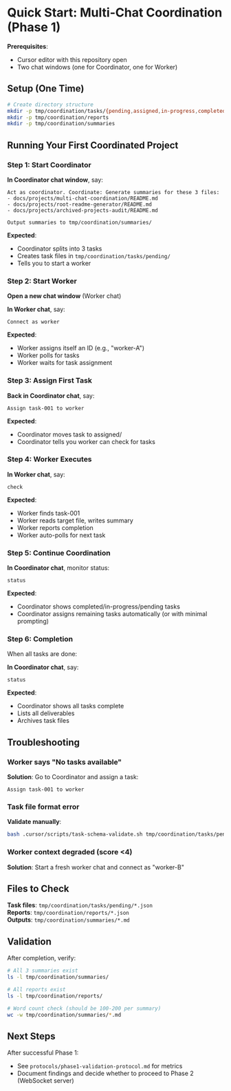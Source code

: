 # Quick Start: Multi-Chat Coordination (Phase 1)

**Prerequisites**:

- Cursor editor with this repository open
- Two chat windows (one for Coordinator, one for Worker)

## Setup (One Time)

```bash
# Create directory structure
mkdir -p tmp/coordination/tasks/{pending,assigned,in-progress,completed,failed}
mkdir -p tmp/coordination/reports
mkdir -p tmp/coordination/summaries
```

## Running Your First Coordinated Project

### Step 1: Start Coordinator

**In Coordinator chat window**, say:

```
Act as coordinator. Coordinate: Generate summaries for these 3 files:
- docs/projects/multi-chat-coordination/README.md
- docs/projects/root-readme-generator/README.md
- docs/projects/archived-projects-audit/README.md

Output summaries to tmp/coordination/summaries/
```

**Expected**:

- Coordinator splits into 3 tasks
- Creates task files in `tmp/coordination/tasks/pending/`
- Tells you to start a worker

### Step 2: Start Worker

**Open a new chat window** (Worker chat)

**In Worker chat**, say:

```
Connect as worker
```

**Expected**:

- Worker assigns itself an ID (e.g., "worker-A")
- Worker polls for tasks
- Worker waits for task assignment

### Step 3: Assign First Task

**Back in Coordinator chat**, say:

```
Assign task-001 to worker
```

**Expected**:

- Coordinator moves task to assigned/
- Coordinator tells you worker can check for tasks

### Step 4: Worker Executes

**In Worker chat**, say:

```
check
```

**Expected**:

- Worker finds task-001
- Worker reads target file, writes summary
- Worker reports completion
- Worker auto-polls for next task

### Step 5: Continue Coordination

**In Coordinator chat**, monitor status:

```
status
```

**Expected**:

- Coordinator shows completed/in-progress/pending tasks
- Coordinator assigns remaining tasks automatically (or with minimal prompting)

### Step 6: Completion

When all tasks are done:

**In Coordinator chat**, say:

```
status
```

**Expected**:

- Coordinator shows all tasks complete
- Lists all deliverables
- Archives task files

## Troubleshooting

### Worker says "No tasks available"

**Solution**: Go to Coordinator and assign a task:

```
Assign task-001 to worker
```

### Task file format error

**Validate manually**:

```bash
bash .cursor/scripts/task-schema-validate.sh tmp/coordination/tasks/pending/task-001.json
```

### Worker context degraded (score <4)

**Solution**: Start a fresh worker chat and connect as "worker-B"

## Files to Check

**Task files**: `tmp/coordination/tasks/pending/*.json`  
**Reports**: `tmp/coordination/reports/*.json`  
**Outputs**: `tmp/coordination/summaries/*.md`

## Validation

After completion, verify:

```bash
# All 3 summaries exist
ls -l tmp/coordination/summaries/

# All reports exist
ls -l tmp/coordination/reports/

# Word count check (should be 100-200 per summary)
wc -w tmp/coordination/summaries/*.md
```

## Next Steps

After successful Phase 1:

- See `protocols/phase1-validation-protocol.md` for metrics
- Document findings and decide whether to proceed to Phase 2 (WebSocket server)

